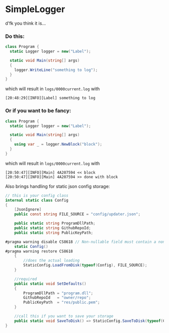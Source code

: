 # SimpleLogger
d'fk you think it is...

### Do this:
```csharp
class Program {
  static Logger logger = new("Label");

  static void Main(string[] args)
  {
    logger.WriteLine("something to log");
  }
}
```
which will result in `logs/0000current.log` with
```log
[20:48:29][INFO][Label] something to log
```


### Or if you want to be fancy:
```csharp
class Program {
  static Logger logger = new("Label");

  static void Main(string[] args)
  {
    using var _ = logger.NewBlock("block");
  }
}
```
which will result in `logs/0000current.log` with
```log
[20:50:47][INFO][Main] 4A207594 << block
[20:50:47][INFO][Main] 4A207594 >> done with block
```

Also brings handling for static json config storage:

```csharp
// this is your config class
internal static class Config
{
	[JsonIgnore]
	public const string FILE_SOURCE = "config/updater.json";

	public static string ProgramDllPath;
	public static string GithubRepoId;
	public static string PublicKeyPath;

#pragma warning disable CS8618 // Non-nullable field must contain a non-null value when exiting constructor. thank net core
	static Config()
#pragma warning restore CS8618 
	{
		//does the actual loading
		StaticConfig.LoadFromDisk(typeof(Config), FILE_SOURCE);
	}

	//required
	public static void SetDefaults()
	{
		ProgramDllPath = "program.dll";
		GithubRepoId   = "owner/repo";
		PublicKeyPath  = "res/public.pem";
	}

	//call this if you want to save your storage
	public static void SaveToDisk() => StaticConfig.SaveToDisk(typeof(Config), FILE_SOURCE);
}
```